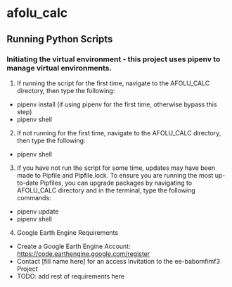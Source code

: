 # afolu_calc

## Running Python Scripts
### Initiating the virtual environment - this project uses pipenv to manage virtual environments. 

1. If running the script for the first time, navigate to the AFOLU_CALC directory, then type the following:
- pipenv install (if using pipenv for the first time, otherwise bypass this step)
- pipenv shell

2. If not running for the first time, navigate to the AFOLU_CALC directory, then type the following:
- pipenv shell

3. If you have not run the script for some time, updates may have been made to Pipfile and Pipfile.lock. To ensure you are running the most up-to-date Pipfiles, you can upgrade packages by navigating to AFOLU_CALC directory and in the terminal, type the following commands:
- pipenv update
- pipenv shell

4. Google Earth Engine Requirements
- Create a Google Earth Engine Account: https://code.earthengine.google.com/register 
- Contact [fill name here] for an access Invitation to the ee-babomfimf3 Project
- TODO: add rest of requirements here